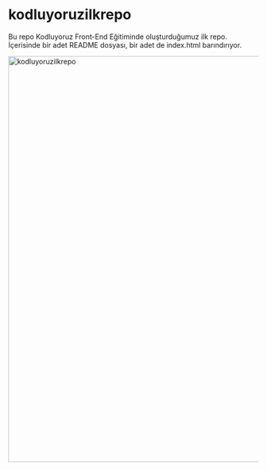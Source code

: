 # kodluyoruzilkrepo
Bu repo Kodluyoruz Front-End Eğitiminde oluşturduğumuz ilk repo. İçerisinde bir adet README dosyası, bir adet de index.html barındırıyor.

<img width="818" alt="kodluyoruzilkrepo" src="https://user-images.githubusercontent.com/117489837/200139620-fc66b347-782d-4f57-bb5a-a8a3c1503285.png">
